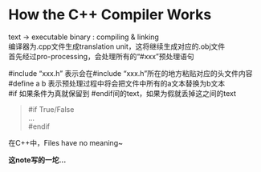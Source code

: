 # How the C++ Compiler Works  
text -> executable binary : compiling & linking  
编译器为.cpp文件生成translation unit，这将继续生成对应的.obj文件  
首先经过pro-processing，会处理所有的“#xxx”预处理语句  

#include “xxx.h” 表示会在#include “xxx.h”所在的地方粘贴对应的头文件内容  
#define a b 表示预处理过程中将会把文件中所有的a文本替换为b文本  
#if 如果条件为真就保留到 #endif间的text，如果为假就丢掉这之间的text  
>#if True/False   
>...   
>#endif  

在C++中，Files have no meaning~  

**这note写的一坨...** 